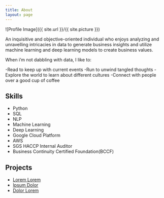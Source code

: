 ```yaml
---
title: About
layout: page
---
```

![Profile Image]({{ site.url }}/{{ site.picture }})

<p> An inquisitive and objective-oriented individual who enjoys analyzing and unravelling intricacies in data to generate business insights and utilize machine learning and deep learning models to create business values.</p>

When i’m not dabbling with data, I like to:

-Read to keep up with current events
-Run to unwind tangled thoughts 
-Explore the world to learn about different cultures 
-Connect with people over a good cup of coffee 

<h2>Skills</h2>

<ul class="skill-list">
	<li>Python</li>
	<li>SQL </li>
	<li>NLP</li>
	<li>Machine Learning </li>
	<li>Deep Learning</li>
	<li>Google Cloud Platform</li>
	<li>AWS</li>
	<li>SGS HACCP Internal Auditor</li>
	<li>Business Continuity Certified Foundation(BCCF)</li>
</ul>

<h2>Projects</h2>

<ul>
	<li><a href="https://github.com/">Lorem Lorem</a></li>
	<li><a href="https://github.com/">Ipsum Dolor</a></li>
	<li><a href="https://github.com/">Dolor Lorem</a></li>
</ul>
